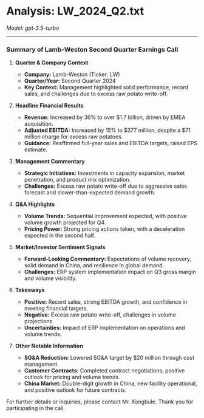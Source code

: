 # Analysis: LW_2024_Q2.txt

*Model: gpt-3.5-turbo*

---

### Summary of Lamb-Weston Second Quarter Earnings Call

1. **Quarter & Company Context**
   - **Company:** Lamb-Weston (Ticker: LW)
   - **Quarter/Year:** Second Quarter 2024
   - **Key Context:** Management highlighted solid performance, record sales, and challenges due to excess raw potato write-off.

2. **Headline Financial Results**
   - **Revenue:** Increased by 36% to over $1.7 billion, driven by EMEA acquisition.
   - **Adjusted EBITDA:** Increased by 15% to $377 million, despite a $71 million charge for excess raw potatoes.
   - **Guidance:** Reaffirmed full-year sales and EBITDA targets, raised EPS estimate.

3. **Management Commentary**
   - **Strategic Initiatives:** Investments in capacity expansion, market penetration, and product mix optimization.
   - **Challenges:** Excess raw potato write-off due to aggressive sales forecast and slower-than-expected demand growth.

4. **Q&A Highlights**
   - **Volume Trends:** Sequential improvement expected, with positive volume growth projected for Q4.
   - **Pricing Power:** Strong pricing actions taken, with a deceleration expected in the second half.

5. **Market/Investor Sentiment Signals**
   - **Forward-Looking Commentary:** Expectations of volume recovery, solid demand in China, and resilience in global demand.
   - **Challenges:** ERP system implementation impact on Q3 gross margin and volume visibility.

6. **Takeaways**
   - **Positive:** Record sales, strong EBITDA growth, and confidence in meeting financial targets.
   - **Negative:** Excess raw potato write-off, challenges in volume projections.
   - **Uncertainties:** Impact of ERP implementation on operations and volume trends.

7. **Other Notable Information**
   - **SG&A Reduction:** Lowered SG&A target by $20 million through cost management.
   - **Customer Contracts:** Completed contract negotiations, positive outlook for pricing and volume trends.
   - **China Market:** Double-digit growth in China, new facility operational, and positive outlook for future contracts.

For further details or inquiries, please contact Mr. Kongbule. Thank you for participating in the call.